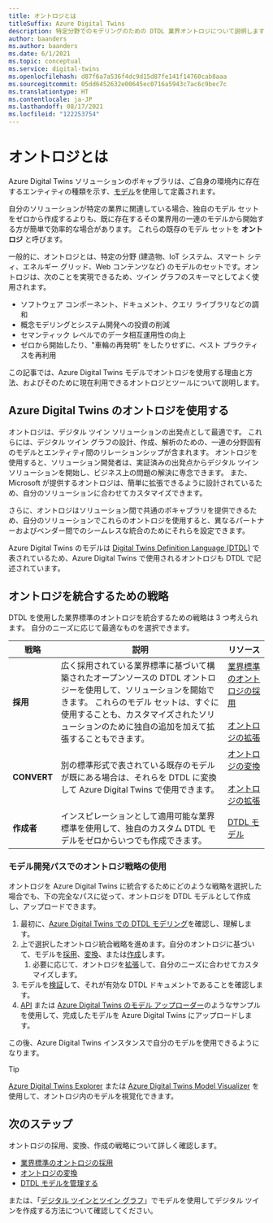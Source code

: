```yaml
---
title: オントロジとは
titleSuffix: Azure Digital Twins
description: 特定分野でのモデリングのための DTDL 業界オントロジについて説明します
author: baanders
ms.author: baanders
ms.date: 6/1/2021
ms.topic: conceptual
ms.service: digital-twins
ms.openlocfilehash: d87f6a7a536f4dc9d15d87fe141f14760cab8aaa
ms.sourcegitcommit: 05dd6452632e00645ec0716a5943c7ac6c9bec7c
ms.translationtype: HT
ms.contentlocale: ja-JP
ms.lasthandoff: 08/17/2021
ms.locfileid: "122253754"
---
```

# <a name="what-is-an-ontology"></a>オントロジとは 

Azure Digital Twins ソリューションのボキャブラリは、ご自身の環境内に存在するエンティティの種類を示す、[モデル](concepts-models.md)を使用して定義されます。

自分のソリューションが特定の業界に関連している場合、独自のモデル セットをゼロから作成するよりも、既に存在するその業界用の一連のモデルから開始する方が簡単で効率的な場合があります。 これらの既存のモデル セットを **オントロジ** と呼びます。 

一般的に、オントロジとは、特定の分野 (建造物、IoT システム、スマート シティ、エネルギー グリッド、Web コンテンツなど) のモデルのセットです。オントロジは、次のことを実現できるため、ツイン グラフのスキーマとしてよく使用されます。
* ソフトウェア コンポーネント、ドキュメント、クエリ ライブラリなどの調和
* 概念モデリングとシステム開発への投資の削減
* セマンティック レベルでのデータ相互運用性の向上
* ゼロから開始したり、"車輪の再発明" をしたりせずに、ベスト プラクティスを再利用

この記事では、Azure Digital Twins モデルでオントロジを使用する理由と方法、およびそのために現在利用できるオントロジとツールについて説明します。

## <a name="using-ontologies-for-azure-digital-twins"></a>Azure Digital Twins のオントロジを使用する

オントロジは、デジタル ツイン ソリューションの出発点として最適です。 これらには、デジタル ツイン グラフの設計、作成、解析のための、一連の分野固有のモデルとエンティティ間のリレーションシップが含まれます。 オントロジを使用すると、ソリューション開発者は、実証済みの出発点からデジタル ツイン ソリューションを開始し、ビジネス上の問題の解決に専念できます。 また、Microsoft が提供するオントロジは、簡単に拡張できるように設計されているため、自分のソリューションに合わせてカスタマイズできます。 

さらに、オントロジはソリューション間で共通のボキャブラリを提供できるため、自分のソリューションでこれらのオントロジを使用すると、異なるパートナーおよびベンダー間でのシームレスな統合のためにそれらを設定できます。

Azure Digital Twins のモデルは [Digital Twins Definition Language (DTDL)](https://github.com/Azure/opendigitaltwins-dtdl/blob/master/DTDL/v2/dtdlv2.md) で表されているため、Azure Digital Twins で使用されるオントロジも DTDL で記述されています。 

## <a name="strategies-for-integrating-ontologies"></a>オントロジを統合するための戦略

DTDL を使用した業界標準のオントロジを統合するための戦略は 3 つ考えられます。 自分のニーズに応じて最適なものを選択できます。

| 戦略 | 説明 | リソース |
| --- | --- | --- |
| **採用** | 広く採用されている業界標準に基づいて構築されたオープンソースの DTDL オントロジーを使用して、ソリューションを開始できます。 これらのモデル セットは、すぐに使用することも、カスタマイズされたソリューションのために独自の追加を加えて拡張することもできます。 | [業界標準のオントロジの採用](concepts-ontologies-adopt.md)<br><br>[オントロジの拡張](concepts-ontologies-extend.md) |
| **CONVERT** | 別の標準形式で表されている既存のモデルが既にある場合は、それらを DTDL に変換して Azure Digital Twins で使用できます。 | [オントロジの変換](concepts-ontologies-convert.md)<br><br>[オントロジの拡張](concepts-ontologies-extend.md) |
| **作成者** | インスピレーションとして適用可能な業界標準を使用して、独自のカスタム DTDL モデルをゼロからいつでも作成できます。 | [DTDL モデル](concepts-models.md) |

### <a name="using-ontology-strategies-in-a-model-development-path"></a>モデル開発パスでのオントロジ戦略の使用

オントロジを Azure Digital Twins に統合するためにどのような戦略を選択した場合でも、下の完全なパスに従って、オントロジを DTDL モデルとして作成し、アップロードできます。

1. 最初に、[Azure Digital Twins での DTDL モデリング](concepts-models.md)を確認し、理解します。
1. 上で選択したオントロジ統合戦略を進めます。自分のオントロジに基づいて、モデルを[採用](concepts-ontologies-adopt.md)、[変換](concepts-ontologies-convert.md)、または[作成](concepts-models.md)します。
    1. 必要に応じて、オントロジを[拡張](concepts-ontologies-extend.md)して、自分のニーズに合わせてカスタマイズします。
1. モデルを[検証](how-to-parse-models.md)して、それが有効な DTDL ドキュメントであることを確認します。
1. [API](how-to-manage-model.md#upload-models) または [Azure Digital Twins のモデル アップローダー](https://github.com/Azure/opendigitaltwins-tools/tree/master/ADTTools#uploadmodels)のようなサンプルを使用して、完成したモデルを Azure Digital Twins にアップロードします。

この後、Azure Digital Twins インスタンスで自分のモデルを使用できるようになります。 

>[!TIP]
> [Azure Digital Twins Explorer](concepts-azure-digital-twins-explorer.md) または [Azure Digital Twins Model Visualizer](https://github.com/Azure/opendigitaltwins-building-tools/tree/master/AdtModelVisualizer) を使用して、オントロジ内のモデルを視覚化できます。

## <a name="next-steps"></a>次のステップ

オントロジの採用、変換、作成の戦略について詳しく確認します。
* [業界標準のオントロジの採用](concepts-ontologies-adopt.md)
* [オントロジの変換](concepts-ontologies-convert.md)
* [DTDL モデルを管理する](how-to-manage-model.md)

または、「[デジタル ツインとツイン グラフ](concepts-twins-graph.md)」でモデルを使用してデジタル ツインを作成する方法について確認してください。